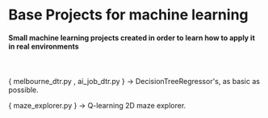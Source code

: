 # Base Projects for machine learning

#### Small machine learning projects created in order to learn how to apply it in real environments

<br><br>
{ melbourne_dtr.py , ai_job_dtr.py } -> DecisionTreeRegressor's, as basic as possible.
<br>

{ maze_explorer.py } -> Q-learning 2D maze explorer.

